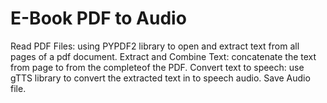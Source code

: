 # E-Book PDF to Audio
Read PDF Files:
using PYPDF2 library to open and extract text from all pages of a pdf document.
Extract and Combine Text:
concatenate the text from page to from the completeof the PDF.
Convert text to speech:
use gTTS library to convert the extracted text in to speech audio.
Save Audio file.
